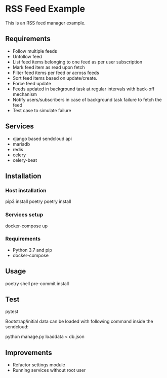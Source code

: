 # RSS Feed Example

This is an RSS feed manager example.

## Requirements
* Follow multiple feeds
* Unfollow feed
* List feed items belonging to one feed as per user subscription
* Mark feed item as read upon fetch
* Filter feed items per feed or across feeds
* Sort feed items based on update/create.
* Force feed update
* Feeds updated in background task at regular intervals with back-off mechanism
* Notify users/subscribers in case of background task failure to fetch the feed
* Test case to simulate failure

## Services
* django based sendcloud api
* mariadb
* redis
* celery
* celery-beat

## Installation

### Host installation
  pip3 install poetry
  poetry install

### Services setup
  docker-compose up

### Requirements
* Python 3.7 and pip
* docker-compose

## Usage
  poetry shell
  pre-commit install

## Test
   pytest

Bootstrap/initial data can be loaded with following command inside the sendcloud:

python manage.py loaddata < db.json


## Improvements
* Refactor settings module
* Running services without root user
